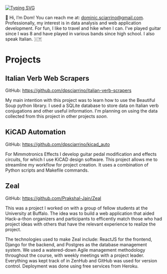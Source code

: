 [![Typing SVG](https://readme-typing-svg.herokuapp.com?multiline=true&width=500&lines=Dom%20Sciarrino++++++++++)](https://git.io/typing-svg)

👋 Hi, I’m Dom! You can reach me at: dominic.sciarrino@gmail.com. Professionally, my interest is in data analysis and web application development. For fun, I like to travel and hike when I can. I've played guitar since I was 8 and have played in various bands since high school. I also speak Italian. 🇮🇹

<h1>Projects</h1>

<h2>Italian Verb Web Scrapers</h2>

GitHub: <a href="https://github.com/dpsciarrino/italian-verb-scrapers">https://github.com/dpsciarrino/italian-verb-scrapers</a>

<p>My main intention with this project was to learn how to use the Beautiful Soup python library. I used a SQLite database to store data on Italian verb conjugations and other useful information. I'm planning on using the data collected from this project in other projects <em>soon</em>.</p>

<h2>KiCAD Automation</h2>

GitHub: <a href="https://github.com/dpsciarrino/kicad_auto">https://github.com/dpsciarrino/kicad_auto</a>

<p>For Mimmotronics Effects I develop guitar pedal modification and effects circuits, for which I use KiCAD design software. This project allows me to streamline my workflow for project creation. It uses a combination of Python scripts and Makefile commands.</p>

<h2>Zeal</h2>

GitHub: <a href="https://github.com/Prakshal-Jain/Zeal">https://github.com/Prakshal-Jain/Zeal</a>

<p>This was a project I worked on with a group of fellow students at the University at Buffalo. The idea was to build a web application that aided Hack-a-thon organizers and participants to efficently match those who had project ideas with others that have the relevant experience to realize the project.</p>

<p>The technologies used to make Zeal include: ReactJS for the frontend, Django for the backend, and Postgres as the database management system. We used a watered-down Agile management methodology throughout the course, with weekly meetings with a project leader. Everything was kept track of in ZenHub and GitHub was used for version control. Deployment was done using free services from Heroku.</p>
